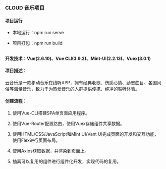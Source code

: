 ### CLOUD 音乐项目

#### 项目运行

 + 本地运行：npm run serve

 + 项目打包：npm run build

   ## 

#### 开发技术：Vue(2.6.10)、Vue CLI(3.9.2)、Mint-UI(2.2.13)、Vuex(3.0.1) 

#### 项目描述：

云音乐是一款移动音乐在线听APP，拥有经典老歌、伤感心情、励志曲目、各国风俗等海量音乐，致力于为热爱音乐的人群提供便携、纯净的聆听体验。

#### 创建流程：

1. 使用Vue-CLI搭建SPA单页面应用程序。

2. 使用Vue-Router配置路由，使用Vuex存储组件共享数据。

3. 使用HTML/CSS/JavaScript和Mint UI/Vant UI完成页面的开发和交互功能，使用Flex进行页面布局。

4. 使用Axios获取数据，并渲染到页面上。

5. 抽离可以复用的组件进行组件化开发，实现代码的复用。